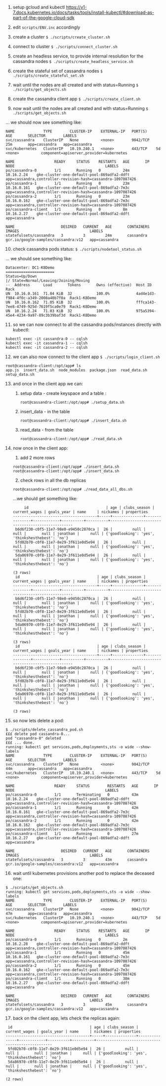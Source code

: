 1. setup gcloud and kubectl
https://v1-7.docs.kubernetes.io/docs/tasks/tools/install-kubectl/#download-as-part-of-the-google-cloud-sdk

2. edit ```scripts/ENV.inc``` accordingly

3. create a cluster
```$ ./scripts/create_cluster.sh```

4. connect to cluster
```$ ./scripts/connect_cluster.sh```

5. create an headless service, to provide internal resolution for the cassandra nodes
```$ ./scripts/create_headless_service.sh```

6. create the stateful set of cassandra nodes
```$ ./scripts/create_stateful_set.sh```

7. wait until the nodes are all created and with status=Running
```$ ./scripts/get_objects.sh```

8. create the cassandra client app
```$ ./scripts/create_client.sh```

9. now wait until the nodes are all created and with status=Running
```$ ./scripts/get_objects.sh```

... we should now see something like:
```
NAME             TYPE        CLUSTER-IP    EXTERNAL-IP   PORT(S)    AGE       SELECTOR        LABELS
svc/cassandra    ClusterIP   None          <none>        9042/TCP   25m       app=cassandra   app=cassandra
svc/kubernetes   ClusterIP   10.19.240.1   <none>        443/TCP    5d        <none>          component=apiserver,provider=kubernetes

NAME                  READY     STATUS    RESTARTS   AGE       IP            NODE                                         LABELS
po/cassandra-0        1/1       Running   0          24m       10.16.2.24    gke-cluster-one-default-pool-869adfa2-ddft   app=cassandra,controller-revision-hash=cassandra-1097087426
po/cassandra-1        1/1       Running   0          23m       10.16.0.161   gke-cluster-one-default-pool-869adfa2-7m3c   app=cassandra,controller-revision-hash=cassandra-1097087426
po/cassandra-2        1/1       Running   0          23m       10.16.0.162   gke-cluster-one-default-pool-869adfa2-7m3c   app=cassandra,controller-revision-hash=cassandra-1097087426
po/cassandra-client   1/1       Running   0          8m        10.16.2.27    gke-cluster-one-default-pool-869adfa2-ddft   app=cassandra

NAME                     DESIRED   CURRENT   AGE       CONTAINERS   IMAGES                                LABELS
statefulsets/cassandra   3         3         24m       cassandra    gcr.io/google-samples/cassandra:v12   app=cassandra
```
10. check cassandra pods status:
```$ ./scripts/nodetool_status.sh```

... we should see something like:
```
Datacenter: DC1-K8Demo
======================
Status=Up/Down
|/ State=Normal/Leaving/Joining/Moving
--  Address      Load       Tokens       Owns (effective)  Host ID                               Rack
UN  10.16.0.161  71.04 KiB  32           100.0%            4ad4e1d3-f984-4f0c-a349-2008a40b7f0a  Rack1-K8Demo
UN  10.16.0.162  71.05 KiB  32           100.0%            fffca143-7ee8-4749-925d-7619f5ca0e79  Rack1-K8Demo
UN  10.16.2.24   71.03 KiB  32           100.0%            975a5394-45e4-4234-9a97-89c3b39baf3d  Rack1-K8Demo
```
11. so we can now connect to all the cassandra pods/instances directly with kubectl:
```
kubectl exec -it cassandra-0 -- cqlsh
kubectl exec -it cassandra-1 -- cqlsh
kubectl exec -it cassandra-2 -- cqlsh
```
12. we can also now connect to the client app
```$ ./scripts/login_client.sh```
```
root@cassandra-client:/opt/app# ls
app.js  insert_data.sh  node_modules  package.json  read_data.sh  setup_data.sh
```
13. and once in the client app we can:

	1. setup data - create keyspace and a table :
		```
		root@cassandra-client:/opt/app# ./setup_data.sh
		```
	2. insert_data - in the table
		```
		root@cassandra-client:/opt/app# ./insert_data.sh
		```
	3. read_data - from the table
		```
		root@cassandra-client:/opt/app# ./read_data.sh
		```

14. now once in the client app:

	1. add 2 more rows
	```
	root@cassandra-client:/opt/app# ./insert_data.sh
	root@cassandra-client:/opt/app# ./insert_data.sh
	```
	2. check rows in all the db replicas
	```
	root@cassandra-client:/opt/app# ./read_data_all_dbs.sh
	```
	...we should get something like:
	```
		 id                                   | age | clubs_season | current_wages | goals_year | name     | nickames | properties
	--------------------------------------+-----+--------------+---------------+------------+----------+----------+--------------------------------------------------
	 b6d6f230-c0f5-11e7-98e0-e9450c2870ca |  26 |         null |          null |       null | jonathan |     null | {'goodlooking': 'yes', 'thinkshesthebest': 'no'}
	 5fd02b70-c0f8-11e7-8e29-3f611e0d5e94 |  26 |         null |          null |       null | jonathan |     null | {'goodlooking': 'yes', 'thinkshesthebest': 'no'}
	 5da86970-c0f8-11e7-8e29-3f611e0d5e94 |  26 |         null |          null |       null | jonathan |     null | {'goodlooking': 'yes', 'thinkshesthebest': 'no'}

	(3 rows)
	 id                                   | age | clubs_season | current_wages | goals_year | name     | nickames | properties
	--------------------------------------+-----+--------------+---------------+------------+----------+----------+--------------------------------------------------
	 b6d6f230-c0f5-11e7-98e0-e9450c2870ca |  26 |         null |          null |       null | jonathan |     null | {'goodlooking': 'yes', 'thinkshesthebest': 'no'}
	 5fd02b70-c0f8-11e7-8e29-3f611e0d5e94 |  26 |         null |          null |       null | jonathan |     null | {'goodlooking': 'yes', 'thinkshesthebest': 'no'}
	 5da86970-c0f8-11e7-8e29-3f611e0d5e94 |  26 |         null |          null |       null | jonathan |     null | {'goodlooking': 'yes', 'thinkshesthebest': 'no'}

	(3 rows)
	 id                                   | age | clubs_season | current_wages | goals_year | name     | nickames | properties
	--------------------------------------+-----+--------------+---------------+------------+----------+----------+--------------------------------------------------
	 b6d6f230-c0f5-11e7-98e0-e9450c2870ca |  26 |         null |          null |       null | jonathan |     null | {'goodlooking': 'yes', 'thinkshesthebest': 'no'}
	 5fd02b70-c0f8-11e7-8e29-3f611e0d5e94 |  26 |         null |          null |       null | jonathan |     null | {'goodlooking': 'yes', 'thinkshesthebest': 'no'}
	 5da86970-c0f8-11e7-8e29-3f611e0d5e94 |  26 |         null |          null |       null | jonathan |     null | {'goodlooking': 'yes', 'thinkshesthebest': 'no'}

	(3 rows)
	
	```

15. so now lets delete a pod: 

```
$ ./scripts/delete_cassandra_pod.sh 
£££ delete pod cassandra-0...
pod "cassandra-0" deleted
£££ ... done.
running: kubectl get services,pods,deployments,sts -o wide --show-labels
NAME             TYPE        CLUSTER-IP    EXTERNAL-IP   PORT(S)    AGE       SELECTOR        LABELS
svc/cassandra    ClusterIP   None          <none>        9042/TCP   44m       app=cassandra   app=cassandra
svc/kubernetes   ClusterIP   10.19.240.1   <none>        443/TCP    5d        <none>          component=apiserver,provider=kubernetes

NAME                  READY     STATUS        RESTARTS   AGE       IP            NODE                                         LABELS
po/cassandra-0        1/1       Terminating   0          43m       10.16.2.24    gke-cluster-one-default-pool-869adfa2-ddft   app=cassandra,controller-revision-hash=cassandra-1097087426
po/cassandra-1        1/1       Running       0          42m       10.16.0.161   gke-cluster-one-default-pool-869adfa2-7m3c   app=cassandra,controller-revision-hash=cassandra-1097087426
po/cassandra-2        1/1       Running       0          42m       10.16.0.162   gke-cluster-one-default-pool-869adfa2-7m3c   app=cassandra,controller-revision-hash=cassandra-1097087426
po/cassandra-client   1/1       Running       0          27m       10.16.2.27    gke-cluster-one-default-pool-869adfa2-ddft   app=cassandra

NAME                     DESIRED   CURRENT   AGE       CONTAINERS   IMAGES                                LABELS
statefulsets/cassandra   3         3         43m       cassandra    gcr.io/google-samples/cassandra:v12   app=cassandra
```

16. wait until kubernetes provisions another pod to replace the deceased one:

```
$ ./scripts/get_objects.sh 
running: kubectl get services,pods,deployments,sts -o wide --show-labels
NAME             TYPE        CLUSTER-IP    EXTERNAL-IP   PORT(S)    AGE       SELECTOR        LABELS
svc/cassandra    ClusterIP   None          <none>        9042/TCP   47m       app=cassandra   app=cassandra
svc/kubernetes   ClusterIP   10.19.240.1   <none>        443/TCP    5d        <none>          component=apiserver,provider=kubernetes

NAME                  READY     STATUS    RESTARTS   AGE       IP            NODE                                         LABELS
po/cassandra-0        1/1       Running   0          2m        10.16.2.28    gke-cluster-one-default-pool-869adfa2-ddft   app=cassandra,controller-revision-hash=cassandra-1097087426
po/cassandra-1        1/1       Running   0          45m       10.16.0.161   gke-cluster-one-default-pool-869adfa2-7m3c   app=cassandra,controller-revision-hash=cassandra-1097087426
po/cassandra-2        1/1       Running   0          45m       10.16.0.162   gke-cluster-one-default-pool-869adfa2-7m3c   app=cassandra,controller-revision-hash=cassandra-1097087426
po/cassandra-client   1/1       Running   0          30m       10.16.2.27    gke-cluster-one-default-pool-869adfa2-ddft   app=cassandra

NAME                     DESIRED   CURRENT   AGE       CONTAINERS   IMAGES                                LABELS
statefulsets/cassandra   3         3         45m       cassandra    gcr.io/google-samples/cassandra:v12   app=cassandra
```

17. back on the client app, lets check the replicas again:

```
 id                                   | age | clubs_season | current_wages | goals_year | name     | nickames | properties
--------------------------------------+-----+--------------+---------------+------------+----------+----------+--------------------------------------------------
 5fd02b70-c0f8-11e7-8e29-3f611e0d5e94 |  26 |         null |          null |       null | jonathan |     null | {'goodlooking': 'yes', 'thinkshesthebest': 'no'}
 5da86970-c0f8-11e7-8e29-3f611e0d5e94 |  26 |         null |          null |       null | jonathan |     null | {'goodlooking': 'yes', 'thinkshesthebest': 'no'}

(2 rows)
```









